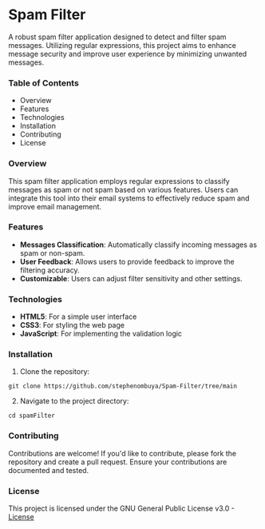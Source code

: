 # **Spam Filter**
A robust spam filter application designed to detect and filter spam messages. Utilizing regular expressions, this project aims to enhance message security and improve user experience by minimizing unwanted messages.

### **Table of Contents**
- Overview
- Features
- Technologies
- Installation
- Contributing
- License




### **Overview**
This spam filter application employs regular expressions to classify messages as spam or not spam based on various features. Users can integrate this tool into their email systems to effectively reduce spam and improve email management.


### **Features**
- **Messages Classification**: Automatically classify incoming messages as spam or non-spam.
- **User Feedback**: Allows users to provide feedback to improve the filtering accuracy.
- **Customizable**: Users can adjust filter sensitivity and other settings.



### **Technologies**
- **HTML5**: For a simple user interface
- **CSS3**: For styling the web page
- **JavaScript**: For implementing the validation logic


### **Installation**
1. Clone the repository:

```
git clone https://github.com/stephenombuya/Spam-Filter/tree/main
```

2. Navigate to the project directory:

```
cd spamFilter
```


### **Contributing**
Contributions are welcome! If you'd like to contribute, please fork the repository and create a pull request. Ensure your contributions are documented and tested.

### **License**
This project is licensed under the GNU General Public License v3.0 - [License](https://github.com/stephenombuya/Spam-Filter/blob/main/LICENSE)


